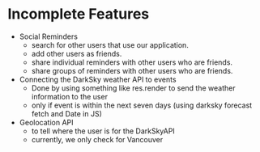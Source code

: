 Incomplete Features
================
* Social Reminders
  - search for other users that use our application.
  - add other users as friends.
  - share individual reminders with other users who are friends.
  - share groups of reminders with other users who are friends.
* Connecting the DarkSky weather API to events
  - Done by using something like res.render to send the weather information to the user
  - only if event is within the next seven days (using darksky forecast fetch and Date in JS)
* Geolocation API
  - to tell where the user is for the DarkSkyAPI
  - currently, we only check for Vancouver


